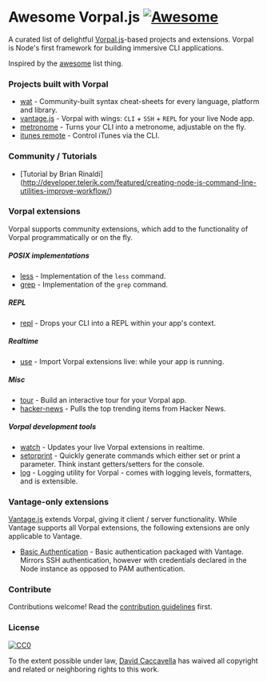 # Awesome Vorpal.js [![Awesome](https://cdn.rawgit.com/sindresorhus/awesome/d7305f38d29fed78fa85652e3a63e154dd8e8829/media/badge.svg)](https://github.com/sindresorhus/awesome)

A curated list of delightful [Vorpal.js](https://github.com/dthree/vorpal)-based projects and extensions. Vorpal is Node's first framework for building immersive CLI applications. 

Inspired by the [awesome](https://github.com/sindresorhus/awesome) list thing.

### Projects built with Vorpal

- [wat](https://github.com/dthree/wat) - Community-built syntax cheat-sheets for every language, platform and library.
- [vantage.js](https://github.com/dthree/vantage) - Vorpal with wings: `CLI` + `SSH` + `REPL` for your live Node app.
- [metronome](https://github.com/AljoschaMeyer/metronome-cli) - Turns your CLI into a metronome, adjustable on the fly.
- [itunes remote](https://github.com/mischah/itunes-remote/) - Control iTunes via the CLI.

### Community / Tutorials

- [Tutorial by Brian Rinaldi] (http://developer.telerik.com/featured/creating-node-js-command-line-utilities-improve-workflow/)

### Vorpal extensions

Vorpal supports community extensions, which add to the functionality of Vorpal programmatically or on the fly.

##### POSIX implementations

- [less](https://github.com/vorpaljs/vorpal-less) - Implementation of the `less` command.
- [grep](https://github.com/vorpaljs/vorpal-grep) - Implementation of the `grep` command.

##### REPL

- [repl](https://github.com/vorpaljs/vorpal-repl) - Drops your CLI into a REPL within your app's context.

##### Realtime

- [use](https://github.com/vorpaljs/vorpal-use) - Import Vorpal extensions live: while your app is running.

##### Misc

- [tour](https://github.com/vorpaljs/vorpal-tour) - Build an interactive tour for your Vorpal app.
- [hacker-news](https://github.com/vorpaljs/vorpal-hacker-news) - Pulls the top trending items from Hacker News.

##### Vorpal development tools
- [watch](https://github.com/vorpaljs/vorpal-watch) - Updates your live Vorpal extensions in realtime.
- [setorprint](https://github.com/AljoschaMeyer/vorpal-setorprint) - Quickly generate commands which either set or print a parameter. Think instant getters/setters for the console.
- [log](https://github.com/AljoschaMeyer/vorpal-log) - Logging utility for Vorpal - comes with logging levels, formatters, and is extensible.

### Vantage-only extensions

[Vantage.js](https://github.com/dthree/vantage) extends Vorpal, giving it client / server functionality. While Vantage supports all Vorpal extensions, the following extensions are only applicable to Vantage.

- [Basic Authentication](https://github.com/vantagejs/vantage-auth-basic) - Basic authentication packaged with Vantage. Mirrors SSH authentication, however with credentials declared in the Node instance as opposed to PAM authentication.

### Contribute

Contributions welcome! Read the [contribution guidelines](contributing.md) first.

### License

[![CC0](http://i.creativecommons.org/p/zero/1.0/88x31.png)](http://creativecommons.org/publicdomain/zero/1.0/)

To the extent possible under law, [David Caccavella](https://github.com/dthree) has waived all copyright and related or neighboring rights to this work.

